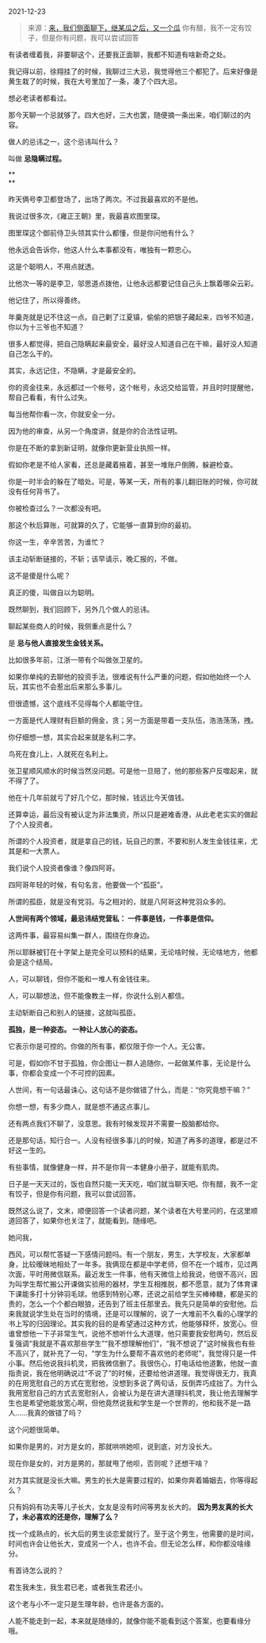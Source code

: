 2021-12-23

> 来源：[来，我们侧面聊下，继某瓜之后，又一个瓜](http://mp.weixin.qq.com/s?__biz=MzU3NDc5Nzc0NQ==&mid=2247510847&idx=1&sn=275aa5acfd5453a160e4ace50d78915e&chksm=fd2e09e1ca5980f787d44c7dae786b4d04e3fac2879dfafc5f93b4b3ae645e43d28c0e513d54&scene=27#wechat_redirect)
> 你有醋，我不一定有饺子，但是你有问题，​我可以尝试回答

有读者缠着我，非要聊这个，还要我正面聊，我都不知道有啥新奇之处。  

  

我记得以前，徐翔挂了的时候，我聊过三大忌，我觉得他三个都犯了。后来好像是黄生栽了的时候，我在大号里加了一条，凑了个四大忌。

  

想必老读者都看过。  

  

那今天聊一个忌就够了。四大也好，三大也罢，随便摘一条出来，咱们聊过的内容。  

  

做人的忌讳之一，这个忌讳叫什么？  

  

叫做 **忌隐瞒过程。**  

 **  
**

昨天俩号李卫都登场了，出场了两次。不过我最喜欢的不是他。

  

我说过很多次，《雍正王朝》里，我最喜欢图里琛。

  

图里琛这个御前侍卫头领其实什么都懂，但是你问他有什么？

  

他永远会告诉你，他这人什么本事都没有，唯独有一颗忠心。

  

这是个聪明人，不用点就透。  

  

比他次一等的是李卫，邬思道点拨他，让他永远都要记住自己头上飘着哪朵云彩。

  

他记住了，所以得善终。

  

年羹尧就是记不住这一点。自己剿了江夏镇，偷偷的把银子藏起来，四爷不知道，你以为十三爷也不知道？

  

很多人都觉得，把自己隐瞒起来最安全，最好没人知道自己在干嘛，最好没人知道自己怎么干的。

  

其实，永远记住，不隐瞒，才是最安全的。

  

你的资金往来，永远都过一个帐号，这个帐号，永远交给监管，并且时时提醒他，帮自己看看，有什么过失。

  

每当他帮你看一次，你就安全一分。

  

因为他的审查，从另一个角度讲，就是你的合法性证明。

  

你是在不断的拿到新证明，就像你更新营业执照一样。

  

假如你老是不给人家看，还总是藏着掖着，甚至一堆账户倒腾，躲避检查。

  

你是一时半会的躲在了暗处。可是，等某一天，所有的事儿翻旧账的时候，你可就没有任何背书了。

  

你被检查过么？一次都没有吧。

  

那这个秋后算账，可就算的久了，它能够一直算到你的最初。

  

你这一生，辛辛苦苦，为谁忙？

  

该主动斩断链接的，不斩；该早请示，晚汇报的，不做。

  

这不是傻是什么呢？

  

真正的傻，叫做自以为聪明。

  

既然聊到，我们回顾下，另外几个做人的忌讳。  

  

聊起某些商人的时候，我侧重点是什么？  

  

是 **忌与他人直接发生金钱关系。**

  

比如很多年前，江浙一带有个叫做张卫星的。

  

如果你单纯的去聊他的投资手法，很难说有什么严重的问题，假如他始终一个人玩，其实也不会惹出后来那么多事儿。

  

但很遗憾，这个底线不见得每个人都能守住。

  

一方面是代人理财有巨额的佣金，贪；另一方面是带着一支队伍，浩浩荡荡，拽。

  

你仔细想一想，其实合起来就是名利二字。  

  

鸟死在食儿上，人就死在名利上。  

  

张卫星顺风顺水的时候当然没问题。可是他一旦赔了，他的那些客户反噬起来，就不得了了。

  

他在十几年前就亏了好几个亿，那时候，钱远比今天值钱。

  

还算幸运，最后没有被认定为非法集资，所以只是避难香港，从此老老实实的做起了个人投资者。

  

所谓的个人投资者，就是拿自己的钱，玩自己的票，不要和别人发生金钱往来，尤其是和一大票人。

  

我们说个人投资者像谁？像四阿哥。

  

四阿哥年轻的时候，有句名言，他要做一个“孤臣"。

  

所谓的孤臣，就是没有党羽。与之相对的，就是八阿哥这种党羽众多的。

  

 **人世间有两个领域，最忌讳结党营私： 一件事是钱，一件事是信仰。**

  

这两件事，最容易纠集一群人，围绕在你身边。

  

所以耶稣被钉在十字架上是完全可以预料的结果，无论啥时候，无论啥地方，他都会是这个结局。

  

人，可以聊钱，但你不能和一堆人有金钱往来。

人，可以聊想法，但不能像教主一样，你说什么别人都信。

  

主动斩断自己和别人的链接，这就叫孤臣。

  

 **孤独，是一种姿态。 一种让人放心的姿态。**

  

它表示你是可控的。你做的所有事，都仅限于你一个人。无公害。

  

可是，假如你不甘于孤独，你企图让一群人追随你，一起做某件事，无论是什么事，你都会变成一个不可控的因素。

  

人世间，有一句话最诛心。这句话不是你做错了什么，而是：“你究竟想干嘛？”

  

你想一想，有多少商人，就是想不通这点事儿。  

  

还有两点我们不聊了，没意思。我有时候发现并不需要一股脑都给你。  

  

还是那句话，知行合一。人没有经很多事儿的时候，知道了再多的道理，都是过不好这一生的。

  

有些事情，就像健身一样，并不是你背一本健身小册子，就能有肌肉。  

  

日子是一天天过的，饭也自然只能一天天吃，咱们就当聊天吧。你有醋，我不一定有饺子，但是你有问题，我可以尝试回答。

  

既然这么说了，文末，顺便回答一个读者问题，某个读者在大号里问的，在这里顺道回答了，如果你也关注了，就能看到。随缘吧。

  

她问我，

  

西风，可以帮忙答疑一下感情问题吗。有一个朋友，男生，大学校友，大家都单身，比较暧昧地相处了一年多。我俩现在都是中学老师，但不在一个城市，见过两次面，平时用微信联系。最近发生一件事，他有天微信上给我说，他很不高兴，因为叫学生帮忙搬公开课做实验用的器材，学生互相推脱，都不愿意，就为了体育课下课能多打十分钟羽毛球。他感到特别心寒，还说之前给学生买棒棒糖，都是买的贵的，怎么一个个都白眼狼，还告到了班主任那里去。我先只是简单的安慰他。后来我就说学生处在当时的情境，还是可以理解的，说了一大堆前不久看的心理学的书上写的归因理论。其实我的目的是希望通过这种方式，他能够释怀，放宽心。但谁曾想他一下子非常生气，说他不想听什么大道理，他只需要我安慰两句，然后反复强调“我就是不喜欢那些学生”“我不想理解他们”，“我不想说了”这时候我也有些不高兴了，就补充了一句，“学生为什么要帮不喜欢他的老师呢”，我觉得只是一件小事。然后他说我抖机灵，把我微信删了。我很伤心，打电话给他道歉，他就一直指责说，我在他明确说过“不说了”的时候，还要给他讲道理。我觉得很无力，我真的在用宽慰自己的方式在宽慰他，没想到多说了两句话，反倒弄巧成拙了。为什么我用宽慰自己的方式去宽慰别人，会被认为是在讲大道理抖机灵，我让他去理解学生也是希望他能放宽心啊，但他竟然说我和学生是一个世界的，他和我不是一路人......我真的做错了吗？

  

这个问题很简单。  

  

如果你是男的，对方是女的，那就哄哄她呗，说到底，对方没长大。

现在你是女的，对方是男的，那就甩了他呗，否则呢？还想干啥？

  

对方其实就是没长大嘛。男生的长大是需要过程的，如果你奔着婚姻去，你等得起么？

  

只有妈妈有功夫等儿子长大，女友是没有时间等男友长大的。 **因为男友真的长大了，未必喜欢的还是你，理解了么？**

  

找一个成熟点的，长大后的男生谈恋爱就行了。至于这个男生，他需要的是时间，时间也许会让他长大，变成另一个人，也许不会。但无论怎么样，和你都没啥缘分。

  

有首诗怎么说的？

  

君生我未生，我生君已老，或者我生君还小。  

  

这个老与小不一定只是生理年龄，也许是各方面的。  

  

人能不能走到一起，本来就是随缘的，就像你能不能看到这个答案，也要看缘分哦。

